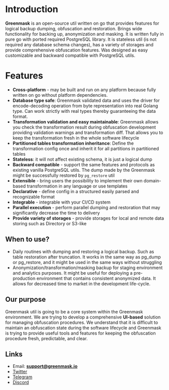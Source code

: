 # Introduction

**Greenmask** is an open-source util written on go that provides features for logical backup dumping, obfuscation and
restoration. Brings wide functionality for backing up, anonymization and masking. It is written fully in pure go
with ported required PostgreSQL library.
It is stateless util (is not required any database schema changes), has a variety of storages and provide comprehensive
obfuscation features. Was designed as easy customizable and backward compatible with PostgreSQL utils.

# Features

* **Cross-platform** - may be built and run on any platform because fully written on go without platform dependencies.
* **Database type safe**: Greenmask validated data and uses the driver for encode-decoding operation from byte representation
  into real Golang type. Can work strictly with real types thereby guaranteeing the data format.
* **Transformation validation and easy maintainable**: Greenmask allows you check the transformation result during
  obfuscation development providing validation warnings and transformation diff. That allows you to keep the transformation
  fresh in the whole software lifecycle
* **Partitioned tables transformation inheritance**: Define the transformation config once and inherit it for all
  partitions in partitioned tables
* **Stateless**: it will not affect existing schema, it is just a logical dump
* **Backward compatible** - support the same features and protocols as existing vanilla PostgreSQL utils. The dump made
  by the Greenmask might be successfully restored by `pg_restore` util
* **Extensible** - bring users the possibility to implement their own domain-based transformation in any language or use
  templates
* **Declarative** - define config in a structured easily parsed and recognizable format
* **Integrable** - integrable with your CI/CD system
* **Parallel execution** - perform parallel dumping and restoration that may significantly decrease the time to delivery
* **Provide variety of storages** - provide storages for local and remote data storing such as Directory or S3-like

## When to use?

* Daily routines with dumping and restoring a logical backup. Such as table restoration after truncation. It works in
  the
  same way as pg_dump or pg_restore, and it might be used in the same ways without struggling
* Anonymization/transformation/masking backup for staging environment and analytics purposes. It might be useful
  for deploying a pre-production environment that contains consistent anonymized data. It allows for decreased
  time to market in the development life-cycle.

## Our purpose

Greenmask util is going to be a core system within the Greenmask environment. We are trying to develop a comprehensive
**UI-based** solution for managing obfuscation procedures. We understand that it is difficult to maintain an obfuscation
state during the software lifecycle and Greenmask is trying to provide useful tools and features for keeping
the obfuscation procedure fresh, predictable, and clear.

## Links

* Email: **support@greenmask.io**
* [Twitter](https://twitter.com/GreenmaskIO)
* [Telegram](https://t.me/greenmask_community)
* [Discord](https://discord.gg/97AKHdGD)
